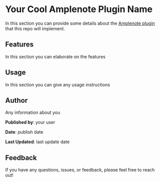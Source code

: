# Your Cool Amplenote Plugin Name

In this section you can provide some details about the [Amplenote plugin](https://www.amplenote.com/help/developing_amplenote_plugins)
that this repo will implement.

## **Features**

In this section you can elaborate on the features

## **Usage**

In this section you can give any usage instructions

## **Author**

Any information about you

**Published by**: your user

**Date**: publish date

**Last Updated**: last update date

## **Feedback**

If you have any questions, issues, or feedback, please feel free to reach out!
